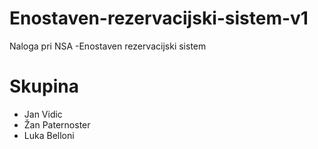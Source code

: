 # Enostaven-rezervacijski-sistem-v1
Naloga pri NSA -Enostaven rezervacijski sistem


Skupina
================
- Jan Vidic <br>
- Žan Paternoster <br>
- Luka Belloni <br>


